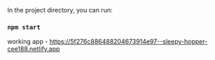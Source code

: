 In the project directory, you can run:

### `npm start`


working app - https://5f276c886488204673914e97--sleepy-hopper-cee188.netlify.app

